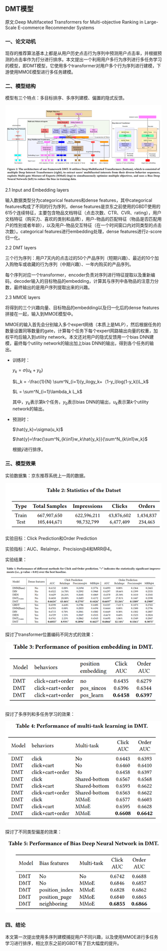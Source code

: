 ## DMT模型

<p>原文:<a href="https://dl.acm.org/doi/pdf/10.1145/3340531.3412697" style="text-decoration:none">Deep Multifaceted Transformers for Multi-objective Ranking in Large-Scale E-commerce Recommender Systems</a></p>

### 一、论文动机

现存的推荐算法基本上都是从用户历史点击行为序列中预测用户点击率，并根据预测的点击率作为打分进行排序。本文提出一个利用用户多行为序列进行多任务学习的模型，即DMT模型，它使用多个transformer对用户多个行为序列进行建模，下游使用MMOE模型进行多任务建模。

### 二、模型结构

模型有三个特点：多目标排序、多序列建模、偏置的隐式反馈。

![image-20201225234656468](../fig/image-20201225234656468.png)

2.1 Input and Embedding layers

输入数据类型分为categorical features和dense features，其中categorical features构成了不同的行为序列，dense features是京东之前使用的GBDT使用的615个连续特征，主要包含物品文档特征（点击次数、CTR、CVR、rating），用户文档特征（购买力、喜欢的类别和品牌），用户-物品的匹配特征（物品是否匹配用户的性别或者年龄），以及用户-物品交互特征（在一个时间窗口内对同类型的点击次数）。categorical features进行embedding处理，dense features进行z-score归一化。

2.2 DMT layers

三个行为序列：用户7天内的点击过的50个产品序列（短期兴趣）、最近的10个加入购物车或收藏的行为序列（中期兴趣）、一年内购买的产品序列。

每个序列对应一个transformer，encoder负责对序列进行特征提取以及重新编码，decoder输入的目标物品的embedding，计算其与序列中各物品的注意力分数，最终输出的是用户序列提取出来的兴趣。

2.3 MMOE layers

将得到的三个兴趣向量、目标物品的embedding以及归一化后的dense features拼接在一起，输入到MMOE模型中。

MMOE的输入首先会分别输入多个expert网络（本质上是MLP），然后根据任务的数量设置同等数量的gate，计算每个任务下每个expert网路输出向量的权重，加权平均后输入到utility network。本文还对用户的隐式反馈用一个bias DNN建模，最终每个utility network的输出加上bias DNN的输出，得到各个任务的输出。

- 训练时：

  $y_k = \sigma(u_k + y_b)$

  $L_k = -\frac{1}{N} \sum^N_{i=1}(y_ilogy_k+（1-y_i)log(1-y_k))L_k$

  $L = \sum^N_{i=1}\lambda_k L_k$

  其中，$y_k$表示第k个任务，$y_b$表示bias DNN的输出，$u_k$表示第$k$个utility network的输出。

- 预测时：

  $\hat{y_k}=\sigma(u_k)$

  $\hat{y}=\frac{\sum^N_{k\in1}w_k\hat{y_k}}{\sum^N_{k\in1}w_k}$

  根据$\hat{y}$进行排序。

### 三、模型效果

实验数据集：京东推荐系统上一周的数据。

![image-20201226010829159](../fig/image-20201226010829159.png)

实验目标：Click Prediction和Order Prediction

实验指标：AUC、RelaImpr、Precision@4和MRR@4。

实验结果：

![image-20201226011040919](../fig/image-20201226011040919.png)

探讨了transformer位置编码不同方式的效果：

![image-20201226011132403](../fig/image-20201226011132403.png)

探讨了多序列和多任务学习的效果：

![image-20201226011235154](../fig/image-20201226011235154.png)

探讨了不同类型偏差的效果：

![image-20201226011649616](../fig/image-20201226011649616.png)

### 四、结论

本文第一次提出使用多序列建模捕捉用户不同兴趣，以及使用MMOE进行多任务学习进行排序，相比京东之前的GBDT有了巨大幅度的提升。